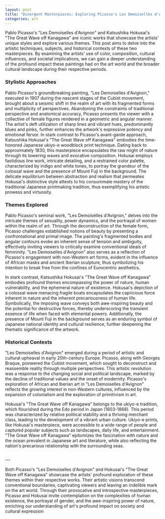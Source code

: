 ```yaml
---
layout: post
title: "Divergent Masterpieces: Exploring Picasso's Les Demoiselles d'Avignon and Hokusai's The Great Wave off Kanagawa"
categories: art
---
```


Pablo Picasso's "Les Demoiselles d'Avignon" and Katsushika Hokusai's "The Great Wave off Kanagawa" are iconic works that showcase the artists' unique styles and explore various themes. This post aims to delve into the artistic techniques, subjects, and historical contexts of these two masterpieces. By examining the artists' use of color, composition, cultural influences, and societal implications, we can gain a deeper understanding of the profound impact these paintings had on the art world and the broader cultural landscape during their respective periods.

### Stylistic Approaches
Pablo Picasso's groundbreaking painting, "Les Demoiselles d'Avignon," executed in 1907 during the nascent stages of the Cubist movement, brought about a seismic shift in the realm of art with its fragmented forms and multiplicity of perspectives. Abandoning the constraints of traditional perspective and anatomical accuracy, Picasso presents the viewer with a collective of female figures rendered in a geometric and angular manner. The artist's deft utilization of sharp lines and vibrant hues, predominantly blues and pinks, further enhances the artwork's expressive potency and emotional fervor. In stark contrast to Picasso's avant-garde approach, Katsushika Hokusai's "The Great Wave off Kanagawa" embodies the time-honored Japanese ukiyo-e woodblock print technique. Dating back to approximately 1830, this masterpiece encapsulates the raw might of nature through its towering waves and evocative composition. Hokusai employs fastidious line work, intricate detailing, and a restrained color palette, characterized by indigo and white tones, to portray the grandeur of the colossal wave and the presence of Mount Fuji in the background. The delicate equilibrium between abstraction and realism that permeates Hokusai's distinctive style attests to his consummate mastery of the traditional Japanese printmaking tradition, thus exemplifying his artistic prowess and virtuosity.

### Themes Explored
Pablo Picasso's seminal work, "Les Demoiselles d'Avignon," delves into the intricate themes of sexuality, power dynamics, and the portrayal of women within the realm of art. Through the deconstruction of the female form, Picasso challenges established notions of beauty by presenting a confrontational and primal image. The painting's fragmented bodies and angular contours evoke an inherent sense of tension and ambiguity, effectively inviting viewers to critically examine conventional ideals of femininity. "Les Demoiselles d'Avignon" also serves as a reflection of Picasso's engagement with non-Western art forms, evident in the influence of African masks and ancient Iberian sculpture, thus symbolizing his intention to break free from the confines of Eurocentric aesthetics.

In stark contrast, Katsushika Hokusai's "The Great Wave off Kanagawa" embodies profound themes encompassing the power of nature, human vulnerability, and the ephemeral nature of existence. Hokusai's depiction of a colossal wave menacing fragile boats encapsulates the capricious force inherent in nature and the inherent precariousness of human life. Symbolically, the imposing wave conveys both awe-inspiring beauty and the potential for destructive forces, thereby underscoring the transient essence of life when faced with elemental powers. Additionally, the presence of Mount Fuji in the background serves as an enduring symbol of Japanese national identity and cultural resilience, further deepening the thematic significance of the artwork.

### Historical Contexts

"Les Demoiselles d'Avignon" emerged during a period of artistic and cultural upheaval in early 20th-century Europe. Picasso, along with Georges Braque, pioneered the Cubist movement, which sought to deconstruct and reassemble reality through multiple perspectives. This artistic revolution was a response to the changing social and political landscape, marked by the decline of traditional values and the onset of modernity. Picasso's exploration of African and Iberian art in "Les Demoiselles d'Avignon" reflects the growing interest in non-Western cultures, influenced by the expansion of colonialism and the exploration of primitivism in art.

Hokusai's "The Great Wave off Kanagawa" belongs to the ukiyo-e tradition, which flourished during the Edo period in Japan (1603-1868). This period was characterized by relative political stability and a thriving merchant class, leading to the development of a vibrant urban culture. Ukiyo-e prints, like Hokusai's masterpiece, were accessible to a wide range of people and captured popular subjects such as landscapes, daily life, and entertainment. "The Great Wave off Kanagawa" epitomizes the fascination with nature and the ocean prevalent in Japanese art and literature, while also reflecting the nation's precarious relationship with the surrounding seas.

### ...

Both Picasso's "Les Demoiselles d'Avignon" and Hokusai's "The Great Wave off Kanagawa" showcase the artists' profound exploration of these themes within their respective works. Their artistic visions transcend conventional boundaries, captivating viewers and leaving an indelible mark on the art world. Through their provocative and introspective masterpieces, Picasso and Hokusai invite contemplation on the complexities of human existence, the portrayal of gender, and the awe-inspiring power of nature, enriching our understanding of art's profound impact on society and cultural expression
